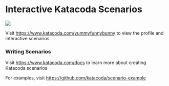 # Interactive Katacoda Scenarios

[![](http://shields.katacoda.com/katacoda/yummyfunnybunny/count.svg)](https://www.katacoda.com/yummyfunnybunny "Get your profile on Katacoda.com")

Visit https://www.katacoda.com/yummyfunnybunny to view the profile and interactive scenarios

### Writing Scenarios
Visit https://www.katacoda.com/docs to learn more about creating Katacoda scenarios

For examples, visit https://github.com/katacoda/scenario-example
